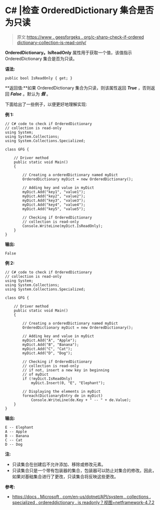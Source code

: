 # C# |检查 OrderedDictionary 集合是否为只读

> 原文:[https://www . geesforgeks . org/c-sharp-check-if-ordered dictionary-collection-is-read-only/](https://www.geeksforgeeks.org/c-sharp-check-if-ordereddictionary-collection-is-read-only/)

**OrderedDictionary。IsReadOnly** 属性用于获取一个值，该值指示 OrderedDictionary 集合是否为只读。

**语法:**

```
public bool IsReadOnly { get; }

```

**返回值:**如果 OrderedDictionary 集合为只读，则该属性返回 ***True*** ，否则返回 ***False*** 。默认为 ***假*** 。

下面给出了一些例子，以便更好地理解实现:

**例 1:**

```
// C# code to check if OrderedDictionary
// collection is read-only
using System;
using System.Collections;
using System.Collections.Specialized;

class GFG {

    // Driver method
    public static void Main()
    {

        // Creating a orderedDictionary named myDict
        OrderedDictionary myDict = new OrderedDictionary();

        // Adding key and value in myDict
        myDict.Add("key1", "value1");
        myDict.Add("key2", "value2");
        myDict.Add("key3", "value3");
        myDict.Add("key4", "value4");
        myDict.Add("key5", "value5");

        // Checking if OrderedDictionary
        // collection is read-only
        Console.WriteLine(myDict.IsReadOnly);
    }
}
```

**输出:**

```
False

```

**例 2:**

```
// C# code to check if OrderedDictionary
// collection is read-only
using System;
using System.Collections;
using System.Collections.Specialized;

class GFG {

    // Driver method
    public static void Main()
    {

        // Creating a orderedDictionary named myDict
        OrderedDictionary myDict = new OrderedDictionary();

        // Adding key and value in myDict
        myDict.Add("A", "Apple");
        myDict.Add("B", "Banana");
        myDict.Add("C", "Cat");
        myDict.Add("D", "Dog");

        // Checking if OrderedDictionary
        // collection is read-only
        // if not, insert a new key in beginning
        // of myDict
        if (!myDict.IsReadOnly)
            myDict.Insert(0, "E", "Elephant");

        // Displaying the elements in myDict
        foreach(DictionaryEntry de in myDict)
            Console.WriteLine(de.Key + " -- " + de.Value);
    }
}
```

**输出:**

```
E -- Elephant
A -- Apple
B -- Banana
C -- Cat
D -- Dog

```

**注:**

*   只读集合在创建后不允许添加、移除或修改元素。
*   只读集合只是一个带有包装器的集合，包装器可以防止对集合的修改。因此，如果对基础集合进行了更改，只读集合将反映这些更改。

**参考:**

*   [https://docs . Microsoft . com/en-us/dotnet/API/system . collections . specialized . ordereddictionary . is readonly？视图=netframework-4.7.2](https://docs.microsoft.com/en-us/dotnet/api/system.collections.specialized.ordereddictionary.isreadonly?view=netframework-4.7.2)